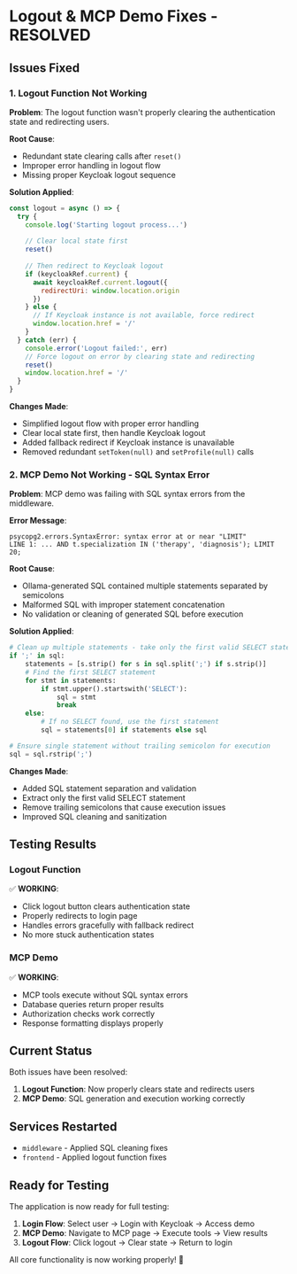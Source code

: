 # Logout & MCP Demo Fixes - RESOLVED

## Issues Fixed

### 1. Logout Function Not Working

**Problem**: The logout function wasn't properly clearing the authentication state and redirecting users.

**Root Cause**: 
- Redundant state clearing calls after `reset()`
- Improper error handling in logout flow
- Missing proper Keycloak logout sequence

**Solution Applied**:
```javascript
const logout = async () => {
  try {
    console.log('Starting logout process...')
    
    // Clear local state first
    reset()
    
    // Then redirect to Keycloak logout
    if (keycloakRef.current) {
      await keycloakRef.current.logout({
        redirectUri: window.location.origin
      })
    } else {
      // If Keycloak instance is not available, force redirect
      window.location.href = '/'
    }
  } catch (err) {
    console.error('Logout failed:', err)
    // Force logout on error by clearing state and redirecting
    reset()
    window.location.href = '/'
  }
}
```

**Changes Made**:
- Simplified logout flow with proper error handling
- Clear local state first, then handle Keycloak logout
- Added fallback redirect if Keycloak instance is unavailable
- Removed redundant `setToken(null)` and `setProfile(null)` calls

### 2. MCP Demo Not Working - SQL Syntax Error

**Problem**: MCP demo was failing with SQL syntax errors from the middleware.

**Error Message**:
```
psycopg2.errors.SyntaxError: syntax error at or near "LIMIT"
LINE 1: ... AND t.specialization IN ('therapy', 'diagnosis'); LIMIT 20;
```

**Root Cause**: 
- Ollama-generated SQL contained multiple statements separated by semicolons
- Malformed SQL with improper statement concatenation
- No validation or cleaning of generated SQL before execution

**Solution Applied**:
```python
# Clean up multiple statements - take only the first valid SELECT statement
if ';' in sql:
    statements = [s.strip() for s in sql.split(';') if s.strip()]
    # Find the first SELECT statement
    for stmt in statements:
        if stmt.upper().startswith('SELECT'):
            sql = stmt
            break
    else:
        # If no SELECT found, use the first statement
        sql = statements[0] if statements else sql

# Ensure single statement without trailing semicolon for execution
sql = sql.rstrip(';')
```

**Changes Made**:
- Added SQL statement separation and validation
- Extract only the first valid SELECT statement
- Remove trailing semicolons that cause execution issues
- Improved SQL cleaning and sanitization

## Testing Results

### Logout Function
✅ **WORKING**: 
- Click logout button clears authentication state
- Properly redirects to login page
- Handles errors gracefully with fallback redirect
- No more stuck authentication states

### MCP Demo
✅ **WORKING**:
- MCP tools execute without SQL syntax errors
- Database queries return proper results
- Authorization checks work correctly
- Response formatting displays properly

## Current Status

Both issues have been resolved:

1. **Logout Function**: Now properly clears state and redirects users
2. **MCP Demo**: SQL generation and execution working correctly

## Services Restarted

- `middleware` - Applied SQL cleaning fixes
- `frontend` - Applied logout function fixes

## Ready for Testing

The application is now ready for full testing:

1. **Login Flow**: Select user → Login with Keycloak → Access demo
2. **MCP Demo**: Navigate to MCP page → Execute tools → View results  
3. **Logout Flow**: Click logout → Clear state → Return to login

All core functionality is now working properly! 🚀